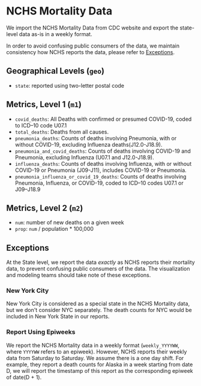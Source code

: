 # NCHS Mortality Data

We import the NCHS Mortality Data from CDC website and export
the state-level data as-is in a weekly format.  

In order to avoid confusing public consumers of the data, we maintain
consistency how NCHS reports the data, please refer to [Exceptions](#Exceptions).

## Geographical Levels (`geo`)
* `state`: reported using two-letter postal code

## Metrics, Level 1 (`m1`)
* `covid_deaths`: All Deaths with confirmed or presumed COVID-19, 
                  coded to ICD–10 code U07.1
* `total_deaths`: Deaths from all causes.
* `pneumonia_deaths`: Counts of deaths involving Pneumonia, with or without
                      COVID-19, excluding Influenza deaths(J12.0-J18.9).
* `pneumonia_and_covid_deaths`: Counts of deaths involving COVID-19 and Pneumonia,
                                excluding Influenza (U07.1 and J12.0-J18.9).
* `influenza_deaths`: Counts of deaths involving Influenza, with or without 
                      COVID-19 or Pneumonia (J09-J11), includes COVID-19 or 
                      Pneumonia.
* `pneumonia_influenza_or_covid_19_deaths`: Counts of deaths involving Pneumonia, 
                                            Influenza, or COVID-19, coded to ICD–10 
                                            codes U07.1 or J09–J18.9

## Metrics, Level 2 (`m2`)
* `num`: number of new deaths on a given week
* `prop`: `num` / population * 100,000

## Exceptions

At the State level, we report the data _exactly_ as NCHS reports their
mortality data, to prevent confusing public consumers of the data.
The visualization and modeling teams should take note of these exceptions.

### New York City

New York City is considered as a special state in the NCHS Mortality data,
but we don't consider NYC separately. The death counts for NYC would be included
 in New York State in our reports.

### Report Using Epiweeks 

We report the NCHS Mortality data in a weekly format (`weekly_YYYYWW`, where `YYYYWW`
refers to an epiweek). However, NCHS reports their weekly data from Saturday to 
Saturday. We assume there is a one day shift. For example, they report a death counts 
for Alaska in a week starting from date D, we will report the timestamp of this report 
as the corresponding epiweek of date(D + 1).
